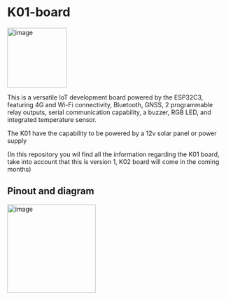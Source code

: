 # K01-board

<img width="136" alt="image" src="https://github.com/ShlomoKalach/K01-board/assets/111685576/f6fbe7c4-b4d4-4d5d-bec4-39eff7359ebe">


This is a versatile IoT development board powered by the ESP32C3, featuring 4G and Wi-Fi connectivity, Bluetooth, GNSS, 2 programmable relay outputs, serial communication capability, a buzzer, RGB LED, and integrated temperature sensor.

The K01 have the capability to be powered by a 12v solar panel or power supply

(In this repository you wil find all the information regarding the K01 board, take into account that this is version 1, K02 board will come in the coming months) 

## Pinout and diagram

<img width="202" alt="image" src="https://github.com/ShlomoKalach/K01-board/assets/111685576/acfcd95e-5161-4590-9c29-5faf70c6855d">


